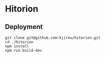 Hitorion
========

## Deployment
```
git clone git@github.com:kjirou/hitorion.git
cd ./hitorion
npm install
npm run build-dev
```
